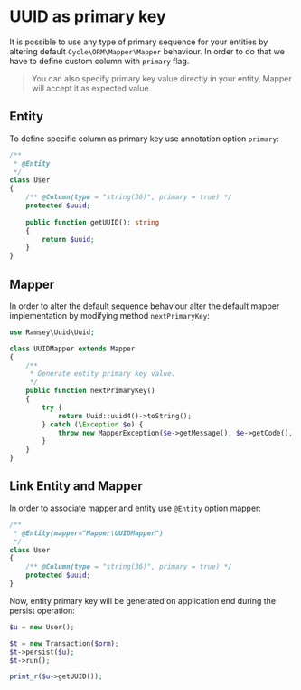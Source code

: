 # UUID as primary key
It is possible to use any type of primary sequence for your entities by altering default `Cycle\ORM\Mapper\Mapper` behaviour. In order to
do that we have to define custom column with `primary` flag.

> You can also specify primary key value directly in your entity, Mapper will accept it as expected value.

## Entity
To define specific column as primary key use annotation option `primary`:

```php
/**
 * @Entity
 */
class User 
{
    /** @Column(type = "string(36)", primary = true) */
    protected $uuid;
    
    public function getUUID(): string
    {
        return $uuid;
    }
}
```

## Mapper
In order to alter the default sequence behaviour alter the default mapper implementation by modifying method `nextPrimaryKey`:

```php
use Ramsey\Uuid\Uuid;

class UUIDMapper extends Mapper
{
    /**
     * Generate entity primary key value.
     */
    public function nextPrimaryKey()
    {
        try {
            return Uuid::uuid4()->toString();
        } catch (\Exception $e) {
            throw new MapperException($e->getMessage(), $e->getCode(), $e);
        }
    }
}
```

## Link Entity and Mapper
In order to associate mapper and entity use `@Entity` option mapper:

```php
/**
 * @Entity(mapper="Mapper\UUIDMapper")
 */
class User 
{
    /** @Column(type = "string(36)", primary = true) */
    protected $uuid;
}
```

Now, entity primary key will be generated on application end during the persist operation:

```php
$u = new User();

$t = new Transaction($orm);
$t->persist($u);
$t->run();

print_r($u->getUUID());
```
